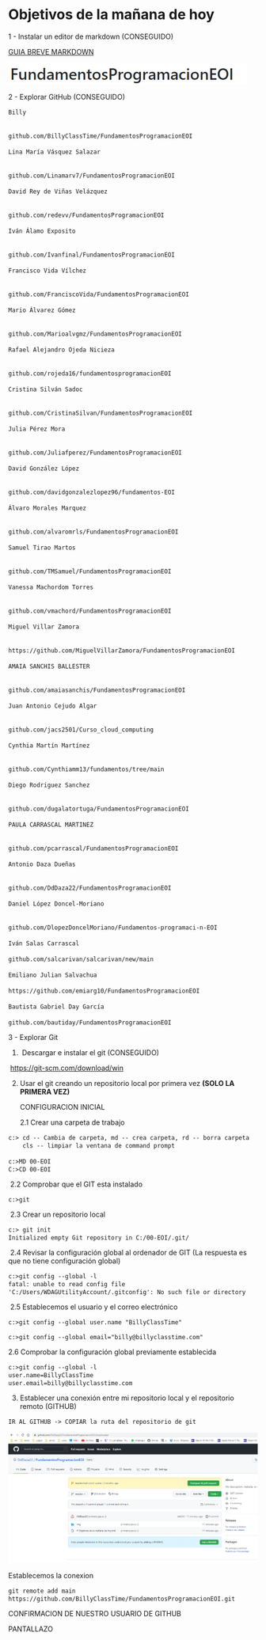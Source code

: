 # Objetivos de la mañana de hoy

1 - Instalar un editor de markdown (CONSEGUIDO)

[GUIA BREVE MARKDOWN ](http://fobos.inf.um.es/R/taller5j/30-markdown/guiabreve.pdf)

![00](img/00.PNG)

2 - Explorar GitHub (CONSEGUIDO)

```
Billy


github.com/BillyClassTime/FundamentosProgramacionEOI

Lina María Vásquez Salazar


github.com/Linamarv7/FundamentosProgramacionEOI

David Rey de Viñas Velázquez


github.com/redevv/FundamentosProgramacionEOI

Iván Álamo Exposito


github.com/Ivanfinal/FundamentosProgramacionEOI

Francisco Vida Vílchez


github.com/FranciscoVida/FundamentosProgramacionEOI

Mario Álvarez Gómez


github.com/Marioalvgmz/FundamentosProgramacionEOI

Rafael Alejandro Ojeda Nicieza


github.com/rojeda16/fundamentosprogramacionEOI

Cristina Silván Sadoc


github.com/CristinaSilvan/FundamentosProgramacionEOI

Julia Pérez Mora


github.com/Juliafperez/FundamentosProgramacionEOI 

David González López


github.com/davidgonzalezlopez96/fundamentos-EOI

Álvaro Morales Marquez


github.com/alvaromrls/FundamentosProgramacionEOI

Samuel Tirao Martos


github.com/TMSamuel/FundamentosProgramacionEOI

Vanessa Machordom Torres


github.com/vmachord/FundamentosProgramacionEOI

Miguel Villar Zamora


https://github.com/MiguelVillarZamora/FundamentosProgramacionEOI

AMAIA SANCHIS BALLESTER


github.com/amaiasanchis/FundamentosProgramacionEOI

Juan Antonio Cejudo Algar


github.com/jacs2501/Curso_cloud_computing

Cynthia Martín Martínez


github.com/Cynthiamm13/fundamentos/tree/main

Diego Rodriguez Sanchez


github.com/dugalatortuga/FundamentosProgramacionEOI

PAULA CARRASCAL MARTINEZ


github.com/pcarrascal/FundamentosProgramacionEOI

Antonio Daza Dueñas


github.com/DdDaza22/FundamentosProgramacionEOI

Daniel López Doncel-Moriano


github.com/DlopezDoncelMoriano/Fundamentos-programaci-n-EOI

Iván Salas Carrascal

github.com/salcarivan/salcarivan/new/main

Emiliano Julian Salvachua

https://github.com/emiarg10/FundamentosProgramacionEOI

Bautista Gabriel Day García

github.com/bautiday/FundamentosProgramacionEOI
```



3 - Explorar Git  

1. ​      Descargar e instalar el git (CONSEGUIDO)

​			  https://git-scm.com/download/win

2. Usar el git creando un repositorio local por primera vez **(SOLO LA PRIMERA VEZ)**

   CONFIGURACION INICIAL 
   
   2.1 Crear una carpeta de trabajo

```
c:> cd -- Cambia de carpeta, md -- crea carpeta, rd -- borra carpeta
    cls -- limpiar la ventana de command prompt
    
c:>MD 00-EOI
C:>CD 00-EOI
```

​      2.2 Comprobar que el GIT esta instalado 

```
c:>git
```

​     2.3 Crear un repositorio local

```
c:> git init 
Initialized empty Git repository in C:/00-EOI/.git/
```

​    2.4 Revisar la configuración global al ordenador de GIT (La respuesta es que no tiene configuración global)

```
c:>git config --global -l
fatal: unable to read config file 'C:/Users/WDAGUtilityAccount/.gitconfig': No such file or directory
```

​    2.5 Establecemos el usuario y el correo electrónico

```
c:>git config --global user.name "BillyClassTime"
```

```
c:>git config --global email="billy@billyclasstime.com" 
```
2.6 Comprobar la configuración global previamente establecida

```
c:>git config --global -l
user.name=BillyClassTime
user.email=billy@billyclasstime.com
```

3. Establecer una conexión entre mi repositorio local y el repositorio remoto (GITHUB)

```
IR AL GITHUB -> COPIAR la ruta del repositorio de git
```

![](img/01.png)

Establecemos la conexion

```
git remote add main https://github.com/BillyClassTime/FundamentosProgramacionEOI.git
```



CONFIRMACION DE NUESTRO USUARIO DE GITHUB

PANTALLAZO